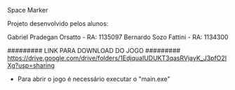 Space Marker

Projeto desenvolvido pelos alunos: 

Gabriel Pradegan Orsatto - RA: 1135097
Bernardo Sozo Fattini - RA: 1134300

######### LINK PARA DOWNLOAD DO JOGO #########
https://drive.google.com/drive/folders/1EdjquaIUDUKT3qasRVjayK_J3pfO2IXg?usp=sharing
- Para abrir o jogo é necessário executar o "main.exe"
